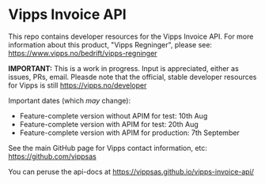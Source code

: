 # Vipps Invoice API

This repo contains developer resources for the Vipps Invoice API. For more information about this product, "Vipps Regninger", please see: https://www.vipps.no/bedrift/vipps-regninger

**IMPORTANT:** This is a work in progress. Input is appreciated, either as issues, PRs, email. Pleasde note that the official, stable developer resources for Vipps is still https://vipps.no/developer

Important dates (which _may_ change):
* Feature-complete version without APIM for test: 10th Aug​
* Feature-complete version with APIM for test: 20th Aug​
* Feature-complete version with APIM for production: 7th September

See the main GitHub page for Vipps contact information, etc: https://github.com/vippsas  

You can peruse the api-docs at https://vippsas.github.io/vipps-invoice-api/
